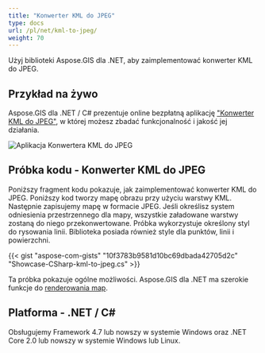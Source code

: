 ```yaml
---
title: "Konwerter KML do JPEG"
type: docs
url: /pl/net/kml-to-jpeg/
weight: 70
---
```


Użyj biblioteki Aspose.GIS dla .NET, aby zaimplementować konwerter KML do JPEG.

## **Przykład na żywo**

Aspose.GIS dla .NET / C# prezentuje online bezpłatną aplikację ["Konwerter KML do JPEG"](https://products.aspose.app/gis/viewer/kml-to-jpeg), w której możesz zbadać funkcjonalność i jakość jej działania.

![Aplikacja Konwertera KML do JPEG](viewer.png)

## **Próbka kodu - Konwerter KML do JPEG**

Poniższy fragment kodu pokazuje, jak zaimplementować konwerter KML do JPEG. Poniższy kod tworzy mapę obrazu przy użyciu warstwy KML. Następnie zapisujemy mapę w formacie JPEG. Jeśli określisz system odniesienia przestrzennego dla mapy, wszystkie załadowane warstwy zostaną do niego przekonwertowane.
Próbka wykorzystuje określony styl do rysowania linii. Biblioteka posiada również style dla punktów, linii i powierzchni.

{{< gist "aspose-com-gists" "10f3783b9581d10bc69dbada42705d2c" "Showcase-CSharp-kml-to-jpeg.cs" >}}

Ta próbka pokazuje ogólne możliwości. Aspose.GIS dla .NET ma szerokie funkcje do [renderowania map](https://docs.aspose.com/gis/net/map-rendering/).

## **Platforma - .NET / C#**

Obsługujemy Framework 4.7 lub nowszy w systemie Windows oraz .NET Core 2.0 lub nowszy w systemie Windows lub Linux.
